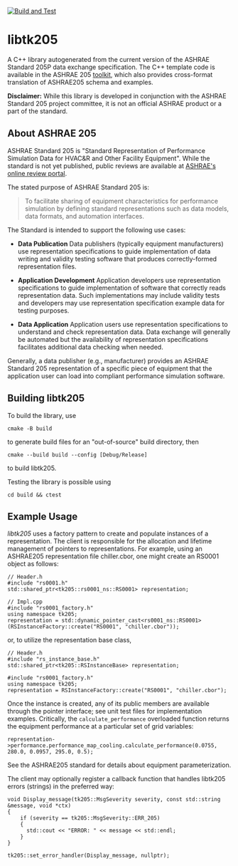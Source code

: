 [![Build and Test](https://github.com/open205/libtk205/actions/workflows/build-and-test.yml/badge.svg)](https://github.com/open205/libtk205/actions/workflows/build-and-test.yml)

libtk205
===========

A C++ library autogenerated from the current version of the ASHRAE Standard 205P data exchange specification. The C++ template code is available in the ASHRAE 205 [toolkit](https://github.com/open205/toolkit-205.git), which also provides cross-format translation of ASHRAE205 schema and examples.

**Disclaimer:** While this library is developed in conjunction with the ASHRAE Standard 205 project committee, it is not an official ASHRAE product or a part of the standard.

About ASHRAE 205
----------------

ASHRAE Standard 205 is "Standard Representation of Performance Simulation Data for HVAC&R and Other Facility Equipment". While the standard is not yet published, public reviews are available at [ASHRAE's online review portal](https://osr.ashrae.org/default.aspx).

The stated purpose of ASHRAE Standard 205 is:

> To facilitate sharing of equipment characteristics for performance simulation by defining standard representations such as data models, data formats, and automation interfaces.

The Standard is intended to support the following use cases:

- **Data Publication** Data publishers (typically equipment manufacturers) use representation specifications to guide implementation of data writing and validity testing software that produces correctly-formed representation files.

- **Application Development** Application developers use representation specifications to guide implementation of software that correctly reads representation data. Such implementations may include validity tests and developers may use representation specification example data for testing purposes.

- **Data Application** Application users use representation specifications to understand and check representation data. Data exchange will generally be automated but the availability of representation specifications facilitates additional data checking when needed.

Generally, a data publisher (e.g., manufacturer) provides an ASHRAE Standard 205 representation of a specific piece of equipment that the application user can load into compliant performance simulation software.

Building libtk205
--------------------

To build the library, use

`cmake -B build` 

to generate build files for an "out-of-source" build directory, then

`cmake --build build --config [Debug/Release]`

to build libtk205.

Testing the library is possible using

`cd build && ctest`

Example Usage
-------------

*libtk205* uses a factory pattern to create and populate instances of a representation. The client is responsible for the allocation and lifetime management of pointers to representations. For example, using an ASHRAE205 representation file chiller.cbor, one might create an RS0001 object as follows:
```
// Header.h
#include "rs0001.h"
std::shared_ptr<tk205::rs0001_ns::RS0001> representation;
```
```
// Impl.cpp
#include "rs0001_factory.h"
using namespace tk205;
representation = std::dynamic_pointer_cast<rs0001_ns::RS0001>(RSInstanceFactory::create("RS0001", "chiller.cbor"));
```
or, to utilize the representation base class,
```
// Header.h
#include "rs_instance_base.h"
std::shared_ptr<tk205::RSInstanceBase> representation;
```
```
#include "rs0001_factory.h"
using namespace tk205;
representation = RSInstanceFactory::create("RS0001", "chiller.cbor");
```

Once the instance is created, any of its public members are available through the pointer interface; see unit test files for implementation examples. Critically, the `calculate_performance` overloaded function returns the equipment performance at a particular set of grid variables:
```
representation->performance.performance_map_cooling.calculate_performance(0.0755, 280.0, 0.0957, 295.0, 0.5);
```
See the ASHRAE205 standard for details about equipment parameterization.

The client may optionally register a callback function that handles libtk205 errors (strings) in the preferred way:

```
void Display_message(tk205::MsgSeverity severity, const std::string &message, void *ctx)
{
    if (severity == tk205::MsgSeverity::ERR_205)
    {
      std::cout << "ERROR: " << message << std::endl;
    }
}

tk205::set_error_handler(Display_message, nullptr);
```

